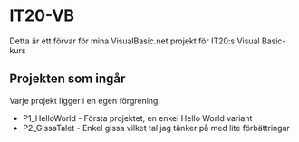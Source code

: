 # IT20-VB 

Detta är ett förvar för mina VisualBasic.net projekt för IT20:s Visual Basic-kurs

## Projekten som ingår

Varje projekt ligger i en egen förgrening.
* P1_HelloWorld - Första projektet, en enkel Hello World variant
* P2_GissaTalet - Enkel gissa vilket tal jag tänker på med lite förbättringar